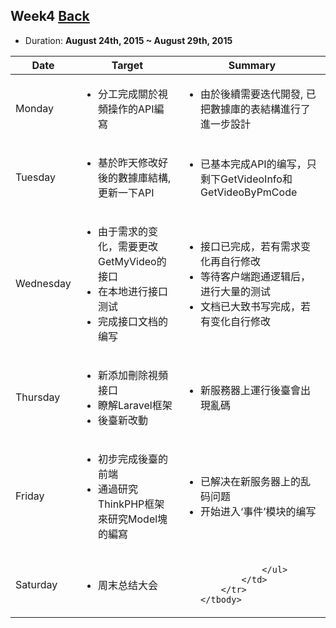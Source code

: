 ## Week4	[Back](./../summary.md)

* Duration: **August 24th, 2015 ~ August 29th, 2015**

<table>
	<thead>
		<th scope="col">Date</th>
		<th scope="col">Target</th>
		<th scope="col">Summary</th>
	</thead>
	<tbody>
		<tr>
			<td>Monday</td>
			<td>
				<ul>
					<li>分工完成關於視頻操作的API編寫</li>
				</ul>
			</td>
			<td>
				<ul>
					<li>由於後續需要迭代開發, 已把數據庫的表結構進行了進一步設計</li>
				</ul>
			</td>
		</tr>
		<tr>
			<td>Tuesday</td>
			<td>
				<ul>
					<li>基於昨天修改好後的數據庫結構, 更新一下API</li>
				</ul>
			</td>
			<td>
				<ul>
					<li>已基本完成API的编写，只剩下GetVideoInfo和GetVideoByPmCode</li>
				</ul>
			</td>
		</tr>
		<tr>
			<td>Wednesday</td>
			<td>
				<ul>
					<li>由于需求的变化，需要更改GetMyVideo的接口</li>
					<li>在本地进行接口测试</li>
					<li>完成接口文档的编写</li>
				</ul>
			</td>
			<td>
				<ul>
					<li>接口已完成，若有需求变化再自行修改</li>
					<li>等待客户端跑通逻辑后，进行大量的测试</li>
					<li>文档已大致书写完成，若有变化自行修改</li>
				</ul>
			</td>
		</tr>
		<tr>
			<td>Thursday</td>
			<td>
				<ul>
					<li>新添加刪除視頻接口</li>
					<li>瞭解Laravel框架</li>
					<li>後臺新改動</li>
				</ul>
			</td>
			<td>
				<ul>
					<li>新服務器上運行後臺會出現亂碼</li>
				</ul>
			</td>
		</tr>
		<tr>
			<td>Friday</td>
			<td>
				<ul>
					<li>初步完成後臺的前端</li>
					<li>通過研究ThinkPHP框架來研究Model塊的編寫</li>
				</ul>
			</td>
			<td>
				<ul>
					<li>已解决在新服务器上的乱码问题</li>
					<li>开始进入‘事件’模块的编写</li>
				</ul>
			</td>
		</tr>
		<tr>
			<td>Saturday</td>
			<td>
				<ul>
					<li>周末总结大会</li>
				</ul>
			</td>
			<td>
				<ul>
					
				</ul>
			</td>
		</tr>
	</tbody>
</table>

